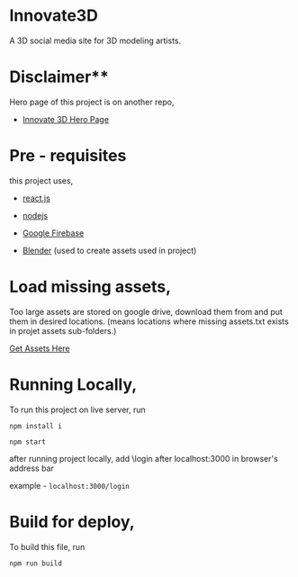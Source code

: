 # Innovate3D
A 3D social media site for 3D modeling artists.

# Disclaimer**

Hero page of this project is on another repo,

- [Innovate 3D Hero Page](https://github.com/prasadcode58/Innovate3D-Hero-Page)

# Pre - requisites

this project uses,

- [react.js](https://react.dev/)

- [nodejs](https://nodejs.org/en)

- [Google Firebase](https://firebase.google.com/)

- [Blender](https://www.blender.org/) (used to create assets used in project)

# Load missing assets,

Too large assets are stored on google drive, download them from and put them in desired locations.
(means locations where missing assets.txt exists in projet assets sub-folders.)

[Get Assets Here](https://drive.google.com/drive/folders/1v-56Jl7OHwCsQd8nC9RDKb1IZ5q1QwZ0?usp=sharing)

# Running Locally,

To run this project on live server, run

`npm install i`

`npm start`

after running project locally, add \login after localhost:3000 in browser's address bar

example - `localhost:3000/login`

# Build for deploy,

To build this file, run

`npm run build`
